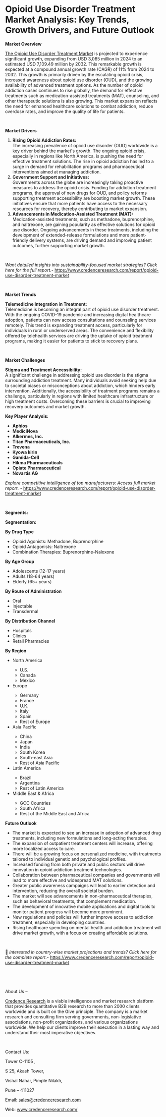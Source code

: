 # Opioid Use Disorder Treatment Market Analysis: Key Trends, Growth Drivers, and Future Outlook


<p><strong>Market Overview</strong></p>
<p><a href="https://www.credenceresearch.com/report/opioid-use-disorder-treatment-market">The Opioid Use Disorder Treatment Market</a> is projected to experience significant growth, expanding from USD 3,085 million in 2024 to an estimated USD 7,109.49 million by 2032. This remarkable growth is expected at a compound annual growth rate (CAGR) of 11% from 2024 to 2032. This growth is primarily driven by the escalating opioid crisis, increased awareness about opioid use disorder (OUD), and the growing availability of advanced treatment options. As the number of opioid addiction cases continues to rise globally, the demand for effective treatments such as medication-assisted treatments (MAT), counseling, and other therapeutic solutions is also growing. This market expansion reflects the need for enhanced healthcare solutions to combat addiction, reduce overdose rates, and improve the quality of life for patients.</p>
<p><strong>&nbsp;</strong></p>
<p><strong>Market Drivers</strong></p>
<ol>
<li><strong>Rising Opioid Addiction Rates:</strong><br /> The increasing prevalence of opioid use disorder (OUD) worldwide is a key driver behind the market's growth. The ongoing opioid crisis, especially in regions like North America, is pushing the need for effective treatment solutions. The rise in opioid addiction has led to a surge in demand for rehabilitation programs and pharmaceutical interventions aimed at managing addiction.</li>
<li><strong>Government Support and Initiatives:</strong><br /> Governments across the globe are increasingly taking proactive measures to address the opioid crisis. Funding for addiction treatment programs, the approval of new drugs for OUD, and policy reforms supporting treatment accessibility are boosting market growth. These initiatives ensure that more patients have access to the necessary resources for recovery, thereby contributing to market expansion.</li>
<li><strong>Advancements in Medication-Assisted Treatment (MAT):</strong><br /> Medication-assisted treatments, such as methadone, buprenorphine, and naltrexone, are gaining popularity as effective solutions for opioid use disorder. Ongoing advancements in these treatments, including the development of extended-release formulations and more patient-friendly delivery systems, are driving demand and improving patient outcomes, further supporting market growth.</li>
</ol>
<p><strong>&nbsp;</strong></p>
<p><em>Want detailed insights into sustainability-focused market strategies? Click here for the full report.- </em><a href="https://www.credenceresearch.com/report/opioid-use-disorder-treatment-market">https://www.credenceresearch.com/report/opioid-use-disorder-treatment-market</a></p>
<p>&nbsp;</p>
<p><strong>Market Trends</strong></p>
<p><strong>Telemedicine Integration in Treatment:</strong><br /> Telemedicine is becoming an integral part of opioid use disorder treatment. With the ongoing COVID-19 pandemic and increasing digital healthcare adoption, patients can now access consultations and counseling services remotely. This trend is expanding treatment access, particularly for individuals in rural or underserved areas. The convenience and flexibility offered by telehealth services are driving the uptake of opioid treatment programs, making it easier for patients to stick to recovery plans.</p>
<p><strong>&nbsp;</strong></p>
<p><strong>Market Challenges</strong></p>
<p><strong>Stigma and Treatment Accessibility:</strong><br /> A significant challenge in addressing opioid use disorder is the stigma surrounding addiction treatment. Many individuals avoid seeking help due to societal biases or misconceptions about addiction, which hinders early intervention. Additionally, the accessibility of treatment programs remains a challenge, particularly in regions with limited healthcare infrastructure or high treatment costs. Overcoming these barriers is crucial to improving recovery outcomes and market growth.</p>
<p><strong>Key Player Analysis:</strong></p>
<ul>
<li><strong>Aphios</strong></li>
<li><strong>MediciNova</strong></li>
<li><strong>Alkermes, Inc.</strong></li>
<li><strong>Titan Pharmaceuticals, Inc.</strong></li>
<li><strong>Trevena</strong></li>
<li><strong>Kyowa kirin</strong></li>
<li><strong>Gamida-Cell</strong></li>
<li><strong>Hikma Pharmaceuticals</strong></li>
<li><strong>Opiate Pharmaceutical</strong></li>
<li><strong>Novartis AG</strong></li>
</ul>
<p><em>Explore competitive intelligence of top manufacturers: Access full market report. - </em><a href="https://www.credenceresearch.com/report/opioid-use-disorder-treatment-market">https://www.credenceresearch.com/report/opioid-use-disorder-treatment-market</a></p>
<p>&nbsp;</p>
<p><strong>Segments:</strong></p>
<p><strong>Segmentation:</strong></p>
<p><strong>By Drug Type</strong></p>
<ul>
<li>Opioid Agonists: Methadone, Buprenorphine</li>
<li>Opioid Antagonists: Naltrexone</li>
<li>Combination Therapies: Buprenorphine-Naloxone</li>
</ul>
<p><strong>By Age Group</strong></p>
<ul>
<li>Adolescents (12-17 years)</li>
<li>Adults (18-64 years)</li>
<li>Elderly (65+ years)</li>
</ul>
<p><strong>By Route of Administration</strong></p>
<ul>
<li>Oral</li>
<li>Injectable</li>
<li>Transdermal</li>
</ul>
<p><strong>By Distribution Channel</strong></p>
<ul>
<li>Hospitals</li>
<li>Clinics</li>
<li>Retail Pharmacies</li>
</ul>
<p><strong>By Region</strong></p>
<ul>
<li>North America</li>
<ul>
<li>U.S.</li>
<li>Canada</li>
<li>Mexico</li>
</ul>
<li>Europe</li>
<ul>
<li>Germany</li>
<li>France</li>
<li>U.K.</li>
<li>Italy</li>
<li>Spain</li>
<li>Rest of Europe</li>
</ul>
<li>Asia Pacific</li>
<ul>
<li>China</li>
<li>Japan</li>
<li>India</li>
<li>South Korea</li>
<li>South-east Asia</li>
<li>Rest of Asia Pacific</li>
</ul>
<li>Latin America</li>
<ul>
<li>Brazil</li>
<li>Argentina</li>
<li>Rest of Latin America</li>
</ul>
<li>Middle East &amp; Africa</li>
<ul>
<li>GCC Countries</li>
<li>South Africa</li>
<li>Rest of the Middle East and Africa</li>
</ul>
</ul>
<p><strong>Future Outlook</strong></p>
<ul>
<li>The market is expected to see an increase in adoption of advanced drug treatments, including new formulations and long-acting therapies.</li>
<li>The expansion of outpatient treatment centers will increase, offering more localized access to care.</li>
<li>There will be a growing focus on personalized medicine, with treatments tailored to individual genetic and psychological profiles.</li>
<li>Increased funding from both private and public sectors will drive innovation in opioid addiction treatment technologies.</li>
<li>Collaboration between pharmaceutical companies and governments will lead to more effective and widespread MAT solutions.</li>
<li>Greater public awareness campaigns will lead to earlier detection and intervention, reducing the overall societal burden.</li>
<li>The market will see advancements in non-pharmaceutical therapies, such as behavioral treatments, that complement medication.</li>
<li>The development of innovative mobile applications and digital tools to monitor patient progress will become more prominent.</li>
<li>New regulations and policies will further improve access to addiction treatment, especially in developing countries.</li>
<li>Rising healthcare spending on mental health and addiction treatment will drive market growth, with a focus on creating affordable solutions.</li>
</ul>
<p>&nbsp;</p>
<p>📌 <em>Interested in country-wise market projections and trends? Click here for the complete report.- </em><a href="https://www.credenceresearch.com/report/opioid-use-disorder-treatment-market">https://www.credenceresearch.com/report/opioid-use-disorder-treatment-market</a></p>
<p>&nbsp;</p>
<p>&nbsp;</p>
<p>About Us &ndash;</p>
<p><a href="https://www.credenceresearch.com/">Credence Research</a> is a viable intelligence and market research platform that provides quantitative B2B research to more than 2000 clients worldwide and is built on the Give principle. The company is a market research and consulting firm serving governments, non-legislative associations, non-profit organizations, and various organizations worldwide. We help our clients improve their execution in a lasting way and understand their most imperative objectives.</p>
<p>&nbsp;</p>
<p>Contact Us:</p>
<p>Tower C-1105 ,</p>
<p>S 25, Akash Tower,</p>
<p>Vishal Nahar, Pimple Nilakh,</p>
<p>Pune &ndash; 411027</p>
<p>Email: <a href="mailto:sales@credenceresearch.com">sales@credenceresearch.com</a></p>
<p>Web: <a href="http://www.credenceresearch.com/">www.credenceresearch.com/</a></p>
